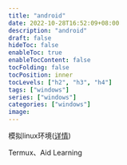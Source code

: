```yaml
---
title: "android"
date: 2022-10-28T16:52:09+08:00
description: "android"
draft: false
hideToc: false
enableToc: true
enableTocContent: false
tocFolding: false
tocPosition: inner
tocLevels: ["h2", "h3", "h4"]
tags: ["windows"]
series: ["windows"]
categories: ["windows"]
image:
---
```

模拟linux环境([详情](https://zhuanlan.zhihu.com/p/95865982))

Termux、Aid Learning

